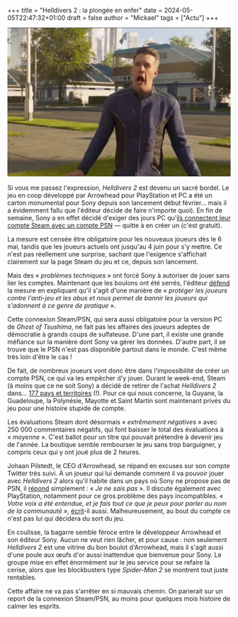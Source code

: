 +++
title = "Helldivers 2 : la plongée en enfer"
date = 2024-05-05T22:47:32+01:00
draft = false
author = "Mickael"
tags = ["Actu"]
+++

![Helldivers 2](Helldivers2.jpg "") 

Si vous me passez l'expression, *Helldivers 2* est devenu un sacré bordel. Le jeu en coop développé par Arrowhead pour PlayStation et PC a été un carton monumental pour Sony depuis son lancement début février… mais il a évidemment fallu que l'éditeur décide de faire n'importe quoi). En fin de semaine, Sony a en effet décidé d'exiger des jours PC qu'[ils connectent leur compte Steam avec un compte PSN](https://nostick.fr/articles/2024/mai/0405-résumé-de-la-semaine/#menaces-sur-la-démocratie) — quitte à en créer un (c'est gratuit).

La mesure est censée être obligatoire pour les nouveaux joueurs dès le 6 mai, tandis que les joueurs actuels ont jusqu'au 4 juin pour s'y mettre. Ce n'est pas réellement une surprise, sachant que l'exigence s'affichait clairement sur la page Steam du jeu et ce, depuis son lancement.

Mais des « *problèmes techniques* » ont forcé Sony à autoriser de jouer sans lier les comptes. Maintenant que les boulons ont été serrés, l'éditeur [défend](https://store.steampowered.com/news/app/553850?emclan=103582791473678397&emgid=4196868529806518741) la mesure en expliquant qu'il s'agit d'une manière de « *protéger les joueurs contre l'anti-jeu et les abus et nous permet de bannir les joueurs qui s'adonnent à ce genre de pratique* ».

Cette connexion Steam/PSN, qui sera aussi obligatoire pour la version PC de *Ghost of Tsushima*, ne fait pas les affaires des joueurs adeptes de démocratie à grands coups de sulfateuse. D'une part, il existe une grande méfiance sur la manière dont Sony va gérer les données. D'autre part, il se trouve que le PSN n'est pas disponible partout dans le monde. C'est même très loin d'être le cas !

De fait, de nombreux joueurs vont donc être dans l'impossibilité de créer un compte PSN, ce qui va les empêcher d'y jouer. Durant le week-end, Steam (à moins que ce ne soit Sony) a décidé de retirer de l'achat *Helldivers 2* dans… [177 pays et territoires](https://twitter.com/SteamDB/status/1787016207364657340) (!). Pour ce qui nous concerne, la Guyane, la Guadeloupe, la Polynésie, Mayotte et Saint Martin sont maintenant privés du jeu pour une histoire stupide de compte. 

Les évaluations Steam dont désormais « *extrêmement négatives* » avec 250 000 commentaires négatifs, qui font baisser le total des évaluations à « *moyenne* ». C'est ballot pour un titre qui pouvait prétendre à devenir jeu de l'année. La boutique semble rembourser le jeu sans trop barguigner, y compris ceux qui y ont joué plus de 2 heures.

Johaan Pilstedt, le CEO d'Arrowhead, se répand en excuses sur son compte Twitter très suivi. À un joueur qui lui demande comment il va pouvoir jouer avec *Helldivers 2* alors qu'il habite dans un pays où Sony ne propose pas de PSN, il [répond](https://twitter.com/weej_04/status/1787043594827964791) simplement : « *Je ne sais pas* ». Il discute également avec PlayStation, notamment pour ce gros problème des pays incompatibles. « *Votre voix a été entendue, et je fais tout ce que je peux pour parler au nom de la communauté* », [écrit](https://twitter.com/Pilestedt/status/1787073896560165299)-il aussi. Malheureusement, au bout du compte ce n'est pas lui qui décidera du sort du jeu.

En coulisse, la bagarre semble féroce entre le développeur Arrowhead et son éditeur Sony. Aucun ne veut rien lâcher, et pour cause : non seulement *Helldivers 2* est une vitrine du bon boulot d'Arrowhead, mais il s'agit aussi d'une poule aux œufs d'or aussi inattendue que bienvenue pour Sony. Le groupe mise en effet énormément sur le jeu service pour se refaire la cerise, alors que les blockbusters type *Spider-Man 2* se montrent tout juste rentables.

Cette affaire ne va pas s'arrêter en si mauvais chemin. On parierait sur un report de la connexion Steam/PSN, au moins pour quelques mois histoire de calmer les esprits.